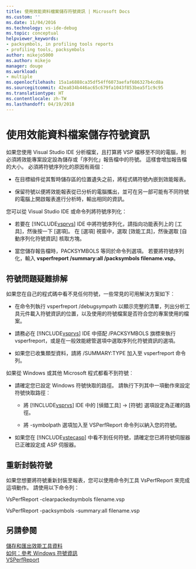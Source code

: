 ```yaml
---
title: 使用效能資料檔案儲存符號資訊 | Microsoft Docs
ms.custom: ''
ms.date: 11/04/2016
ms.technology: vs-ide-debug
ms.topic: conceptual
helpviewer_keywords:
- packsymbols, in profiling tools reports
- profiling tools, packsymbols
author: mikejo5000
ms.author: mikejo
manager: douge
ms.workload:
- multiple
ms.openlocfilehash: 15a1a6888ca35df54ff6073aefaf686327b4cd8a
ms.sourcegitcommit: 42ea834b446ac65c679fa1043f853bea5f1c9c95
ms.translationtype: HT
ms.contentlocale: zh-TW
ms.lasthandoff: 04/19/2018
---
```

# <a name="saving-symbol-information-with-performance-data-files"></a>使用效能資料檔案儲存符號資訊

如果您使用 Visual Studio IDE 分析檔案，且打算將 VSP 檔移至不同的電腦，則必須將效能專案設定設為儲存或「序列化」報告檔中的符號。 這樣會增加報告檔的大小。 必須將符號序列化的原因有兩個︰

- 在目標組件從其暫時儲存區的位置遺失之前，將程式碼符號內嵌到效能報表。

- 保留符號以便將效能報表從已分析的電腦攜出，並可在另一部可能有不同符號的電腦上開啟報表進行分析時，輸出相同的資訊。

您可以從 Visual Studio IDE 或命令列將符號序列化：

- 若要在 [!INCLUDE[vsprvs](../code-quality/includes/vsprvs_md.md)] IDE 中將符號序列化，請指向功能表列上的 [工具]，然後按一下 [選項]。 在 [選項] 視窗中，選取 [效能工具]，然後選取 [自動序列化符號資訊] 核取方塊。

- 當您儲存報告檔時，PACKSYMBOLS 等同於命令列選項。 若要將符號序列化，輸入 **vsperfreport /summary:all /packsymbols filename.vsp**。

## <a name="troubleshooting-symbol-problems"></a>符號問題疑難排解

如果您在自己的程式碼中看不見任何符號，一些常見的可用解決方案如下︰

- 在命令列執行 vsperfreport /debugsympath 以顯示完整的清單，列出分析工具元件載入符號資訊的位置，以及使用的符號檔案是否符合您的專案使用的檔案。

- 請務必在 [!INCLUDE[vsprvs](../code-quality/includes/vsprvs_md.md)] IDE 中搭配 /PACKSYMBOLS 旗標來執行 vsperfreport，或是在一般效能總管選項中選取序列化符號資訊的選項。

- 如果您已收集類型資料，請將 /SUMMARY:TYPE 加入至 vsperfreport 命令列。

 如果從 Windows 或其他 Microsoft 程式都看不到符號︰

- 請確定您已設定 Windows 符號快取的路徑。 請執行下列其中一項動作來設定符號快取路徑︰

  - 將 [!INCLUDE[vsprvs](../code-quality/includes/vsprvs_md.md)] IDE 中的 [偵錯工具] -> [符號] 選項設定為正確的路徑。

  - 將 -symbolpath 選項加入至 VSPerfReport 命令列以納入您的符號。

- 如果您在 [!INCLUDE[vstecasp](../code-quality/includes/vstecasp_md.md)] 中看不到任何符號，請確定您已將符號伺服器已正確設定成 ASP 伺服器。

## <a name="repacking-symbols"></a>重新封裝符號

如果您想要將符號重新封裝至報表，您可以使用命令列工具 VsPerfReport 來完成這項動作。 請使用以下命令列：

VsPerfReport -clearpackedsymbols filename.vsp

VsPerfReport -packsymbols -summary:all filename.vsp

## <a name="see-also"></a>另請參閱

[儲存和匯出效能工具資料](../profiling/saving-and-exporting-performance-tools-data.md)  
[如何：參考 Windows 符號資訊](../profiling/how-to-reference-windows-symbol-information.md)  
[VSPerfReport](../profiling/vsperfreport.md)